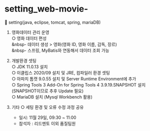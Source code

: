 # setting_web-movie-
🎥 setting(java, eclipse, tomcat, spring, mariaDB)

1. 영화데이터 관리 운영
  <br>○ 영화 데이터 편성
      <br>&nbsp- 데이터 생성 > 영화(영화 ID, 영화 이름, 감독, 장르)
      <br>&nbsp- 스프링, MyBatis와 연동해서 데이터 조회 가능

2. 개발환경 셋팅
<br>○ JDK 11.0.13 설치
<br>○ 이클립스 2020/09 설치 및 JRE, 컴파일러 환경 셋팅
<br>○ 아파치 톰캣 9.0.55 설치 및 Server Runtime Environment에 추가
<br>○  Spring Tools 3 Add-On for Spring Tools 4 3.9.19.SNAPSHOT 설치(SNAPSHOT이므로 추후 Update 필요)
<br>○ MariaDB 설치 (Mysql Workbench 활용)


3. 기타
  ○ 세팅 환경 및 오류 수정 과정 공유
      - 일시: 11월 29일, 09:30 ~ 11:00
      - 참석자 : 리드멘토 이외 품질팀원
